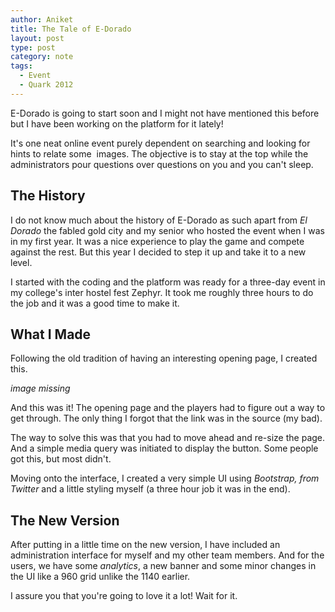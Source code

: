 ```yaml
---
author: Aniket
title: The Tale of E-Dorado
layout: post
type: post
category: note
tags:
  - Event
  - Quark 2012
---
```

E-Dorado is going to start soon and I might not have mentioned this before but I have been working on the platform for it lately!

It's one neat online event purely dependent on searching and looking for hints to relate some  images. The objective is to stay at the top while the administrators pour questions over questions on you and you can't sleep.

## The History

I do not know much about the history of E-Dorado as such apart from *El Dorado* the fabled gold city and my senior who hosted the event when I was in my first year. It was a nice experience to play the game and compete against the rest. But this year I decided to step it up and take it to a new level.

I started with the coding and the platform was ready for a three-day event in my college's inter hostel fest Zephyr. It took me roughly three hours to do the job and it was a good time to make it.

## What I Made

Following the old tradition of having an interesting opening page, I created this.

_image missing_

And this was it! The opening page and the players had to figure out a way to get through. The only thing I forgot that the link was in the source (my bad).

The way to solve this was that you had to move ahead and re-size the page. And a simple media query was initiated to display the button. Some people got this, but most didn't.

Moving onto the interface, I created a very simple UI using *Bootstrap, from Twitter* and a little styling myself (a three hour job it was in the end).

## The New Version

After putting in a little time on the new version, I have included an administration interface for myself and my other team members. And for the users, we have some *analytics*, a new banner and some minor changes in the UI like a 960 grid unlike the 1140 earlier.

I assure you that you're going to love it a lot! Wait for it.